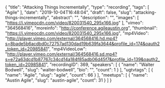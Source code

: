 {
  "title": "Attacking Things Incrementally",
  "type": "recording",
  "tags": [
    "Agile"
  ],
  "date": "2019-10-04T16:48:04",
  "draft": false,
  "slug": "attacking-things-incrementally",
  "abstract": "",
  "description": "",
  "images": [
    "https://i.vimeocdn.com/video/820031540_295x166.jpg"
  ],
  "vimeo": "364568416",
  "moreinfo": "http://conference.agileaustin.org",
  "thumbnail": "https://i.vimeocdn.com/video/820031540_295x166.jpg",
  "mp4Video": "http://player.vimeo.com/external/364568416.hd.mp4?s=8bade5b6acdbd0c72757ad130dad19b639fa3644&profile_id=174&oauth2_token_id=20985841",
  "mp4VideoLow": "http://player.vimeo.com/external/364568416.sd.mp4?s=e72a63dcd1b87767c34cd14a184f85adb06d45f7&profile_id=139&oauth2_token_id=20985841",
  "recordingID": 369,
  "speakers": [
    {
      "name": "Walter Bodwell",
      "slug": "walter-bodwell",
      "bio": "",
      "count": 1
    }
  ],
  "ugtvtags": [
    {
      "name": "Agile",
      "slug": "agile",
      "count": 66
    }
  ],
  "meetups": [
    {
      "name": "Austin Agile",
      "slug": "austin-agile",
      "count": 31
    }
  ]
}